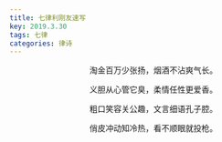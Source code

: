```yaml
---
title: 七律利刚友速写
key: 2019.3.30
tags: 七律
categories: 律诗
---
```


<p align="center">淘金百万少张扬，烟酒不沾爽气长。
</p>
<p align="center">义胆从心管它臭，柔情任性更爱香。
</p>
<p align="center">粗口笑容关公趣，文言细语孔子腔。
</p>
<p align="center">俏皮冲动知冷热，看不顺眼就投枪。
</p>
<p align="center"></br>
</p>
